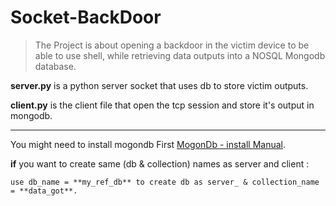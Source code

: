 # Socket-BackDoor


> The Project is about opening a backdoor in the victim device to be able to use shell, while retrieving data outputs into a NOSQL Mongodb database.

**server.py** is a python server socket that uses db to store victim outputs.

**client.py** is the client file that open the tcp session and store it's output in mongodb.


----

You might need to install mogondb First [MogonDb - install Manual](https://docs.mongodb.com/manual/administration/install-on-linux/).

**if** you want to create same (db & collection) names as server and client :

	use db_name = **my_ref_db** to create db as server_ & collection_name = **data_got**.
